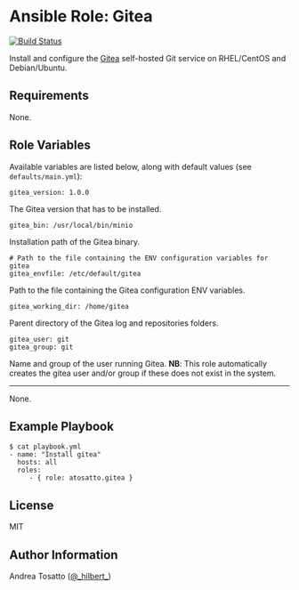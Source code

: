 Ansible Role: Gitea
===================

[![Build Status](https://travis-ci.org/atosatto/ansible-gitea.svg?branch=master)](https://travis-ci.org/atosatto/ansible-gitea)

Install and configure the [Gitea](https://gitea.io/) self-hosted Git service
on RHEL/CentOS and Debian/Ubuntu.

Requirements
------------

None.

Role Variables
--------------

Available variables are listed below, along with default values (see `defaults/main.yml`):

    gitea_version: 1.0.0

The Gitea version that has to be installed.

    gitea_bin: /usr/local/bin/minio

Installation path of the Gitea binary.

    # Path to the file containing the ENV configuration variables for gitea
    gitea_envfile: /etc/default/gitea

Path to the file containing the Gitea configuration ENV variables.

    gitea_working_dir: /home/gitea

Parent directory of the Gitea log and repositories folders.

    gitea_user: git
    gitea_group: git

Name and group of the user running Gitea.
**NB**: This role automatically creates the gitea user and/or group if these does not exist in the system.

------------

None.

Example Playbook
----------------

    $ cat playbook.yml
    - name: "Install gitea"
      hosts: all
      roles:
         - { role: atosatto.gitea }

License
-------

MIT

Author Information
------------------

Andrea Tosatto ([@\_hilbert\_](https://twitter.com/_hilbert_))
